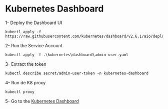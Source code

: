 # Kubernetes Dashboard

1- Deploy the Dashboard UI
```
kubectl apply -f https://raw.githubusercontent.com/kubernetes/dashboard/v2.6.1/aio/deploy/recommended.yaml
```
2- Run the Service Account
```
kubectl apply -f .\kubernetes\dashboard\admin-user.yaml 
```
3- Extract the token
```
kubectl describe secret/admin-user-token -n kubernetes-dashboard 
```
4- Run de K8 proxy
```
kubectl proxy
```
5- Go to the [Kubernetes Dashboard](http://localhost:8001/api/v1/namespaces/kubernetes-dashboard/services/https:kubernetes-dashboard:/proxy/#/login)




